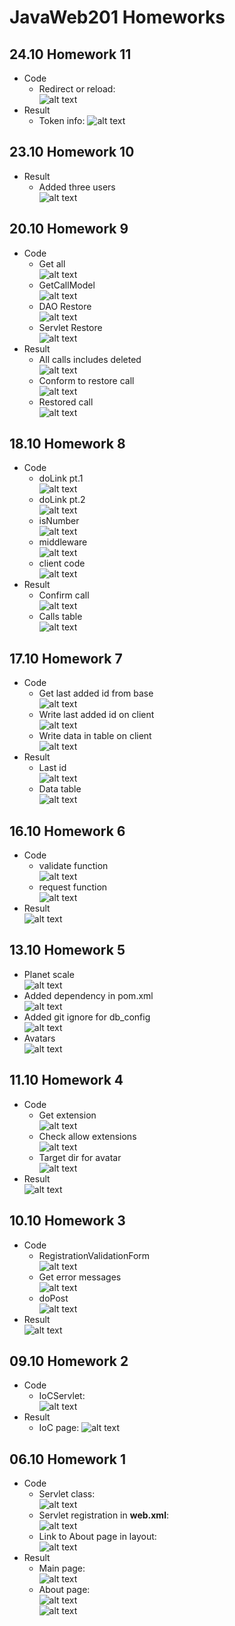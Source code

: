 # JavaWeb201 Homeworks

## 24.10 Homework 11

* Code <br>
    * Redirect or reload: <br>
      ![alt text](https://github.com/dsgnrr/JavaWeb201/blob/master/Homework/hw11/code1.png)
* Result <br>
    * Token info:
      ![alt text](https://github.com/dsgnrr/JavaWeb201/blob/master/Homework/hw11/result.png)

## 23.10 Homework 10

* Result <br>
    * Added three users<br>
      ![alt text](https://github.com/dsgnrr/JavaWeb201/blob/master/Homework/hw10/result.png)

## 20.10 Homework 9

* Code <br>
    * Get all<br>
      ![alt text](https://github.com/dsgnrr/JavaWeb201/blob/master/Homework/hw9/getAll.png)
    * GetCallModel<br>
      ![alt text](https://github.com/dsgnrr/JavaWeb201/blob/master/Homework/hw9/getCallModel.png)
    * DAO Restore<br>
      ![alt text](https://github.com/dsgnrr/JavaWeb201/blob/master/Homework/hw9/daoRestore.png)
    * Servlet Restore<br>
      ![alt text](https://github.com/dsgnrr/JavaWeb201/blob/master/Homework/hw9/sevletRestore.png)
* Result <br>
    * All calls includes deleted<br>
      ![alt text](https://github.com/dsgnrr/JavaWeb201/blob/master/Homework/hw9/result1.png)
    * Conform to restore call<br>
      ![alt text](https://github.com/dsgnrr/JavaWeb201/blob/master/Homework/hw9/result2.png)
    * Restored call<br>
      ![alt text](https://github.com/dsgnrr/JavaWeb201/blob/master/Homework/hw9/result3.png)

## 18.10 Homework 8

* Code <br>
    * doLink pt.1<br>
      ![alt text](https://github.com/dsgnrr/JavaWeb201/blob/master/Homework/hw8/code1.png)
    * doLink pt.2<br>
      ![alt text](https://github.com/dsgnrr/JavaWeb201/blob/master/Homework/hw8/code2.png)
    * isNumber<br>
      ![alt text](https://github.com/dsgnrr/JavaWeb201/blob/master/Homework/hw8/code3.png)
    * middleware<br>
      ![alt text](https://github.com/dsgnrr/JavaWeb201/blob/master/Homework/hw8/code4.png)
    * client code<br>
      ![alt text](https://github.com/dsgnrr/JavaWeb201/blob/master/Homework/hw8/code5.png)
* Result <br>
    * Confirm call<br>
      ![alt text](https://github.com/dsgnrr/JavaWeb201/blob/master/Homework/hw8/result1.png)
    * Calls table<br>
      ![alt text](https://github.com/dsgnrr/JavaWeb201/blob/master/Homework/hw8/result2.png)

## 17.10 Homework 7

* Code <br>
    * Get last added id from base<br>
      ![alt text](https://github.com/dsgnrr/JavaWeb201/blob/master/Homework/hw7/getLastAddedId.png)
    * Write last added id on client<br>
      ![alt text](https://github.com/dsgnrr/JavaWeb201/blob/master/Homework/hw7/getLastAddedIdJs.png)
    * Write data in table on client<br>
      ![alt text](https://github.com/dsgnrr/JavaWeb201/blob/master/Homework/hw7/createTable.png)
* Result <br>
    * Last id <br>
      ![alt text](https://github.com/dsgnrr/JavaWeb201/blob/master/Homework/hw7/result1.png)
    * Data table <br>
      ![alt text](https://github.com/dsgnrr/JavaWeb201/blob/master/Homework/hw7/result2.png)

## 16.10 Homework 6

* Code <br>
    * validate function<br>
      ![alt text](https://github.com/dsgnrr/JavaWeb201/blob/master/Homework/hw6/code1.png)
    * request function<br>
      ![alt text](https://github.com/dsgnrr/JavaWeb201/blob/master/Homework/hw6/code2.png)
* Result <br>
  ![alt text](https://github.com/dsgnrr/JavaWeb201/blob/master/Homework/hw6/result.png)

## 13.10 Homework 5

* Planet scale<br>
  ![alt text](https://github.com/dsgnrr/JavaWeb201/blob/master/Homework/hw5/db.png)
* Added dependency in pom.xml<br>
  ![alt text](https://github.com/dsgnrr/JavaWeb201/blob/master/Homework/hw5/db_dependency.png)
* Added git ignore for db_config<br>
  ![alt text](https://github.com/dsgnrr/JavaWeb201/blob/master/Homework/hw5/config_file.png)
* Avatars<br>
  ![alt text](https://github.com/dsgnrr/JavaWeb201/blob/master/Homework/hw5/result.png)

## 11.10 Homework 4

* Code <br>
    * Get extension<br>
      ![alt text](https://github.com/dsgnrr/JavaWeb201/blob/master/Homework/hw4/code1.png)
    * Check allow extensions<br>
      ![alt text](https://github.com/dsgnrr/JavaWeb201/blob/master/Homework/hw4/code2.png)
    * Target dir for avatar<br>
      ![alt text](https://github.com/dsgnrr/JavaWeb201/blob/master/Homework/hw4/code3.png)
* Result <br>
  ![alt text](https://github.com/dsgnrr/JavaWeb201/blob/master/Homework/hw4/result.png)

## 10.10 Homework 3

* Code <br>
    * RegistrationValidationForm<br>
      ![alt text](https://github.com/dsgnrr/JavaWeb201/blob/master/Homework/hw3/code1.png)
    * Get error messages<br>
      ![alt text](https://github.com/dsgnrr/JavaWeb201/blob/master/Homework/hw3/code2.png)
    * doPost<br>
      ![alt text](https://github.com/dsgnrr/JavaWeb201/blob/master/Homework/hw3/code3.png)
* Result <br>
  ![alt text](https://github.com/dsgnrr/JavaWeb201/blob/master/Homework/hw3/result.png)

## 09.10 Homework 2

* Code <br>
    * IoCServlet: <br>
      ![alt text](https://github.com/dsgnrr/JavaWeb201/blob/master/Homework/hw2/code.png)
* Result <br>
    * IoC page:
      ![alt text](https://github.com/dsgnrr/JavaWeb201/blob/master/Homework/hw2/result.png)

## 06.10 Homework 1

* Code <br>
    * Servlet class:<br>
      ![alt text](https://github.com/dsgnrr/JavaWeb201/blob/master/Homework/hw1/servlet_class.png)
    * Servlet registration in **web.xml**: <br>
      ![alt text](https://github.com/dsgnrr/JavaWeb201/blob/master/Homework/hw1/servlet_reg.png)
    * Link to About page in layout: <br>
      ![alt text](https://github.com/dsgnrr/JavaWeb201/blob/master/Homework/hw1/layot_link.png)
* Result <br>
    * Main page: <br>
      ![alt text](https://github.com/dsgnrr/JavaWeb201/blob/master/Homework/hw1/result1.png)
    * About page: <br>
      ![alt text](https://github.com/dsgnrr/JavaWeb201/blob/master/Homework/hw1/result2.png) <br>
      ![alt text](https://github.com/dsgnrr/JavaWeb201/blob/master/Homework/hw1/result3.png)

